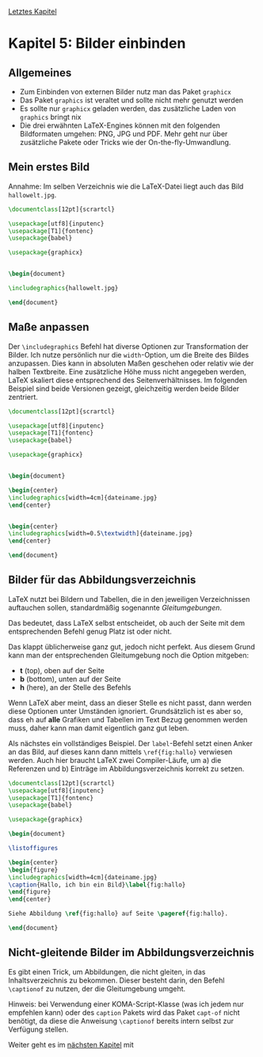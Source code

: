 [Letztes Kapitel](Kapitel4.md)

# Kapitel 5: Bilder einbinden

## Allgemeines

* Zum Einbinden von externen Bilder nutz man das Paket `graphicx`
* Das Paket `graphics` ist veraltet und sollte nicht mehr genutzt werden
* Es sollte nur `graphicx` geladen werden, das zusätzliche Laden von `graphics` bringt nix
* Die drei erwähnten LaTeX-Engines können mit den folgenden Bildformaten umgehen: PNG, JPG und PDF. Mehr geht nur über zusätzliche Pakete oder Tricks wie der On-the-fly-Umwandlung. 

## Mein erstes Bild

Annahme: Im selben Verzeichnis wie die LaTeX-Datei liegt auch das Bild `hallowelt.jpg`.

```latex
\documentclass[12pt]{scrartcl}

\usepackage[utf8]{inputenc}
\usepackage[T1]{fontenc}
\usepackage{babel}

\usepackage{graphicx}


\begin{document}

\includegraphics{hallowelt.jpg}

\end{document}
```

## Maße anpassen

Der  `\includegraphics` Befehl hat diverse Optionen zur Transformation der Bilder. Ich nutze persönlich nur die `width`-Option, um die Breite des Bildes anzupassen. Dies kann in absoluten Maßen geschehen oder relativ wie der halben Textbreite. Eine zusätzliche Höhe muss nicht angegeben werden, LaTeX skaliert diese entsprechend des Seitenverhältnisses. Im folgenden Beispiel sind beide Versionen gezeigt, gleichzeitig werden beide Bilder zentriert.

```latex
\documentclass[12pt]{scrartcl}

\usepackage[utf8]{inputenc}
\usepackage[T1]{fontenc}
\usepackage{babel}

\usepackage{graphicx}


\begin{document}

\begin{center}
\includegraphics[width=4cm]{dateiname.jpg}
\end{center}


\begin{center}
\includegraphics[width=0.5\textwidth]{dateiname.jpg}
\end{center}

\end{document}
```

## Bilder für das Abbildungsverzeichnis

LaTeX nutzt bei Bildern und Tabellen, die in den jeweiligen Verzeichnissen auftauchen sollen, standardmäßig sogenannte _Gleitumgebungen_.

Das bedeutet, dass LaTeX selbst entscheidet, ob auch der Seite mit dem entsprechenden Befehl genug Platz ist oder nicht.

Das klappt üblicherweise ganz gut, jedoch nicht perfekt. Aus diesem Grund kann man der entsprechenden Gleitumgebung noch die Option mitgeben:

* **t** (top), oben auf der Seite
* **b** (bottom), unten auf der Seite
* **h** (here), an der Stelle des Befehls

Wenn LaTeX aber meint, dass an dieser Stelle es nicht passt, dann werden diese Optionen unter Umständen ignoriert. Grundsätzlich ist es aber so, dass eh auf **alle** Grafiken und Tabellen im Text Bezug genommen werden muss, daher kann man damit eigentlich ganz gut leben.

Als nächstes ein vollständiges Beispiel. Der  `label`-Befehl setzt einen Anker an das Bild, auf dieses kann dann mittels `\ref{fig:hallo}` verwiesen werden. Auch hier braucht LaTeX zwei Compiler-Läufe, um a) die Referenzen und b) Einträge im Abbildungsverzeichnis korrekt zu setzen.

```latex
\documentclass[12pt]{scrartcl}
\usepackage[utf8]{inputenc}
\usepackage[T1]{fontenc}
\usepackage{babel}

\usepackage{graphicx}

\begin{document}

\listoffigures

\begin{center}
\begin{figure}
\includegraphics[width=4cm]{dateiname.jpg}
\caption{Hallo, ich bin ein Bild}\label{fig:hallo}
\end{figure}
\end{center}

Siehe Abbildung \ref{fig:hallo} auf Seite \pageref{fig:hallo}.

\end{document}
```

## Nicht-gleitende Bilder im Abbildungsverzeichnis

Es gibt einen Trick, um Abbildungen, die nicht gleiten, in das Inhaltsverzeichnis zu bekommen. Dieser besteht darin, den Befehl `\captionof` zu nutzen, der die Gleitumgebung umgeht. 

Hinweis: bei Verwendung einer KOMA-Script-Klasse (was ich jedem nur empfehlen kann) oder des `caption` Pakets wird das Paket `capt-of` nicht benötigt, da diese die Anweisung `\captionof` bereits intern selbst zur Verfügung stellen. 



Weiter geht es im [nächsten Kapitel](Kapitel6.md) mit 
